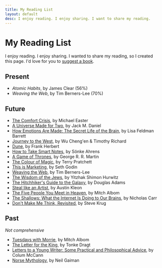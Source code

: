 ```yaml
---
title: My Reading List
layout: default
desc: I enjoy reading. I enjoy sharing. I want to share my reading.
---
```


# My Reading List
I enjoy reading. I enjoy sharing. I wanted to share my reading, so I created this page. I'd love for you to [suggest a book](/contact).

## Present
- _Atomic Habits_, by James Clear (56%)
- _Weaving the Web_, by Tim Berners-Lee (70%)

## Future
- [The Comfort Crisis](https://eastermichael.com/book/), by Michael Easter
- [A Universe Made for Two](https://openlibrary.org/isbn/9781946351470), by Jack M. Daniel
- [How Emotions Are Made: The Secret Life of the Brain](https://www.google.com/books/edition/_/hN8MBgAAQBAJ), by Lisa Feldman Barrett
- [Journey to the West](https://google.com/books/edition/_/oglmvgEACAAJ), by Wu Cheng'en & Timothy Richard
- [Dune](https://google.com/books/edition/_/B1hSG45JCX4C), by Frank Herbert
- [How to Take Smart Notes](https://www.google.com/books/edition/How_to_Take_Smart_Notes/8drrAQAACAAJ?hl=en), by Sönke Ahrens
- [A Game of Thrones](https://www.amazon.com/Game-Thrones-Song-Fire-Book/dp/0553381687), by George R. R. Martin
- [The Colour of Magic](https://www.amazon.com/Color-Magic-Discworld-Novel/dp/0060855924), by Terry Pratchett
- [This is Marketing](https://www.amazon.com/This-Marketing-Cant-Until-Learn/dp/0525540830), by Seth Godin
- [Weaving the Web](https://www.harpercollins.com/products/weaving-the-web-tim-berners-lee), by Tim Berners-Lee
- [The Wisdom of the Jews](https://www.amazon.com/Wisdom-Jews-Using-Rationality-Practicality/dp/193444099X), by Yitzhak Shimon Hurwitz
- [The Hitchhiker's Guide to the Galaxy](https://www.penguinrandomhouse.com/books/681/the-ultimate-hitchhikers-guide-to-the-galaxy-by-douglas-adams/), by Douglas Adams
- [Steal like an Artist](http://www.barnesandnoble.com/w/steal-like-an-artist-austin-kleon/1110782807?ean=9780761169253), by Austin Kleon
- [The Five People You Meet in Heaven](https://www.goodreads.com/book/show/3431.The_Five_People_You_Meet_in_Heaven), by Mitch Albom
- [The Shallows: What the Internet Is Doing to Our Brains](https://www.indiebound.org/book/9780393357820), by Nicholas Carr
- [Don't Make Me Think, Revisited](https://www.goodreads.com/book/show/18197267-don-t-make-me-think-revisited), by Steve Krug

## Past
_Not comprehensive_
- [Tuesdays with Morrie](https://google.com/books/edition/_/T5PqPWS0GKwC), by Mitch Albom
- [The Letter for the King](https://www.amazon.com/Letter-King-Tonke-Dragt/dp/1782690816), by Tonke Dragt
- [Letters to a Young Writer: Some Practical and Philosophical Advice](https://www.goodreads.com/book/show/31868169-letters-to-a-young-writer), by Colum McCann
- [Norse Mythology](https://www.goodreads.com/book/show/37903770-norse-mythology), by Neil Gaiman

